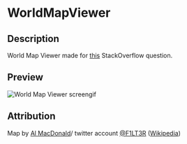 # WorldMapViewer

## Description

World Map Viewer made for [this][1] StackOverflow question.

## Preview
![World Map Viewer screengif][2]

## Attribution

Map by [Al MacDonald][3]/ twitter account [@F1LT3R][4] ([Wikipedia][5])

  [1]: http://stackoverflow.com/q/37576878/162671
  [2]: http://i.imgur.com/EIm72B8.gif
  [3]: http://hyper-metrix.com/
  [4]: https://twitter.com/f1lt3r
  [5]: https://commons.wikimedia.org/wiki/File:World_map_-_low_resolution.svg
